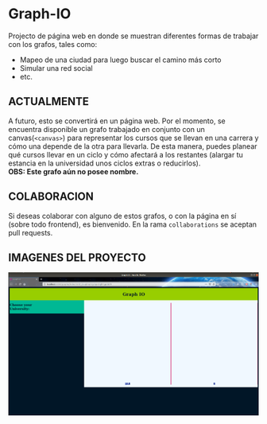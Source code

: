# Graph-IO
Projecto de página web en donde se muestran diferentes formas de trabajar con los grafos, tales como:<br>
- Mapeo de una ciudad para luego buscar el camino más corto
- Simular una red social
- etc.

## ACTUALMENTE
A futuro, esto se convertirá en un página web. Por el momento, se encuentra disponible un grafo trabajado
en conjunto con un canvas(`<canvas>`) para representar los cursos que se llevan en una carrera y cómo una
depende de la otra para llevarla. De esta manera, puedes planear qué cursos llevar en un ciclo y cómo afectará
a los restantes (alargar tu estancia en la universidad unos ciclos extras o reducirlos).<br>
__OBS: Este grafo aún no posee nombre.__

## COLABORACION
Si deseas colaborar con alguno de estos grafos, o con la página en sí (sobre todo frontend), es bienvenido.
En la rama `collaborations` se aceptan pull requests.

## IMAGENES DEL PROYECTO
![web page](images/web_page.jpg)
